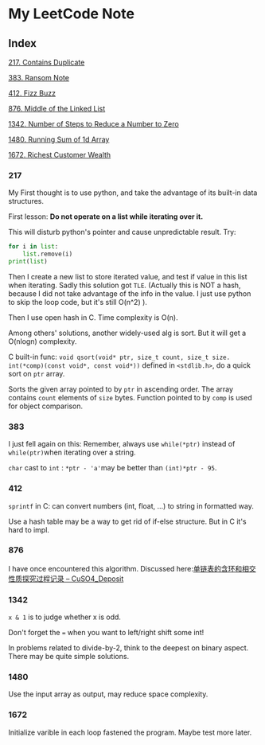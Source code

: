 # My LeetCode Note

## Index

[217. Contains Duplicate](#217)

[383. Ransom Note](#383)

[412. Fizz Buzz](#412)

[876. Middle of the Linked List](#876)

[1342. Number of Steps to Reduce a Number to Zero](#1342)

[1480. Running Sum of 1d Array](#1480)

[1672. Richest Customer Wealth](#1672)

### 217

My First thought is to use python, and take the advantage of its built-in data structures.

First lesson: **Do not operate on a list while iterating over it.**

This will disturb python's pointer and cause unpredictable result. Try:

```python
for i in list:
    list.remove(i)
print(list)
```

Then I create a new list to store iterated value, and test if value in this list when iterating. Sadly this solution got `TLE`. (Actually this is NOT a hash, because I did not take advantage of the info in the value. I just use python to skip the loop code, but it's still O(n^2) ).

Then I use open hash in C. Time complexity is O(n).

Among others' solutions, another widely-used alg is sort. But it will get a O(nlogn) complexity.

C built-in func: `void qsort(void* ptr, size_t count, size_t size. int(*comp)(const void*, const void*))` defined in `<stdlib.h>`, do a quick sort on `ptr` array.

Sorts the given array pointed to by `ptr` in ascending order. The array contains `count` elements of `size` bytes. Function pointed to by `comp` is used for object comparison.

### 383

I just fell again on this: Remember, always use `while(*ptr)` instead of `while(ptr)`when iterating over a string. 

`char` cast to `int` : `*ptr - 'a'`may be better than `(int)*ptr - 95`.

### 412

`sprintf` in C: can convert numbers (int, float, ...) to string in formatted way.

Use a hash table may be a way to get rid of if-else structure. But in C it's hard to impl.

### 876

I have once encountered this algorithm. Discussed here:[单链表的含环和相交性质探究过程记录 &#8211; CuSO4_Deposit](https://depoze.xyz/2021/09/23/%e5%8d%95%e9%93%be%e8%a1%a8%e7%9a%84%e5%90%ab%e7%8e%af%e5%92%8c%e7%9b%b8%e4%ba%a4%e6%80%a7%e8%b4%a8%e6%8e%a2%e7%a9%b6%e8%bf%87%e7%a8%8b%e8%ae%b0%e5%bd%95/)

### 1342

`x & 1` is to judge whether x is odd.

Don't forget the `=` when you want to left/right shift some int!

In problems related to divide-by-2, think to the deepest on binary aspect. There may be quite simple solutions.

### 1480

Use the input array as output, may reduce space complexity.

### 1672

Initialize varible in each loop fastened the program. Maybe test more later.
